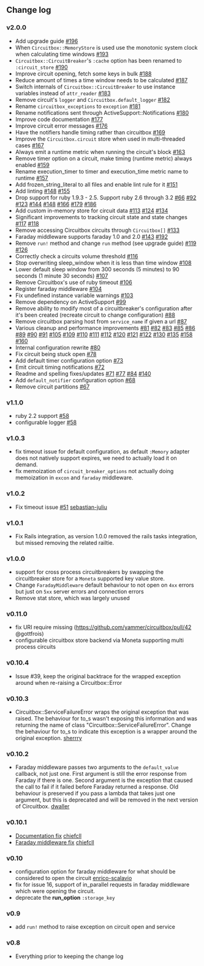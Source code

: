 ## Change log
### v2.0.0
- Add upgrade guide [\#196](https://github.com/yammer/circuitbox/pull/196)
- When `Circuitbox::MemoryStore` is used use the monotonic system clock when calculating time windows [\#193](https://github.com/yammer/circuitbox/pull/193)
- `Circuitbox::CircuitBreaker`'s `:cache` option has been renamed to `:circuit_store` [\#190](https://github.com/yammer/circuitbox/pull/190)
- Improve circuit opening, fetch some keys in bulk [\#188](https://github.com/yammer/circuitbox/pull/188)
- Reduce amount of times a time window needs to be calculated [\#187](https://github.com/yammer/circuitbox/pull/187)
- Switch internals of `Circuitbox::CircuitBreaker` to use instance variables instead of `attr_reader` [#183](https://github.com/yammer/circuitbox/pull/183)
- Remove circuit's `logger` and `Circuitbox.default_logger` [\#182](https://github.com/yammer/circuitbox/pull/182)
- Rename `circuitbox_exceptions` to `exception` [\#181](https://github.com/yammer/circuitbox/pull/181)
- Rename notifications sent through ActiveSupport::Notifications [\#180](https://github.com/yammer/circuitbox/pull/180)
- Improve code documentation [\#177](https://github.com/yammer/circuitbox/pull/177)
- Improve circuit error messages [\#176](https://github.com/yammer/circuitbox/pull/176)
- Have the notifiers handle timing rather than circuitbox [\#169](https://github.com/yammer/circuitbox/pull/169)
- Improve the `Circuitbox.circuit` store when used in multi-threaded cases [\#167](https://github.com/yammer/circuitbox/pull/167)
- Always emit a runtime metric when running the circuit's block [\#163](https://github.com/yammer/circuitbox/pull/163)
- Remove timer option on a circuit, make timing (runtime metric) always enabled [\#159](https://github.com/yammer/circuitbox/pull/159)
- Rename execution_timer to timer and execution_time metric name to runtime [\#157](https://github.com/yammer/circuitbox/pull/157)
- Add frozen_string_literal to all files and enable lint rule for it [\#151](https://github.com/yammer/circuitbox/pull/151)
- Add linting [\#148](https://github.com/yammer/circuitbox/pull/148) [\#155](https://github.com/yammer/circuitbox/pull/155)
- Drop support for ruby 1.9.3 - 2.5. Support ruby 2.6 through 3.2 [\#66](https://github.com/yammer/circuitbox/pull/66) [\#92](https://github.com/yammer/circuitbox/pull/92) [\#123](https://github.com/yammer/circuitbox/pull/123) [\#144](https://github.com/yammer/circuitbox/pull/144) [\#148](https://github.com/yammer/circuitbox/pull/148) [\#166](https://github.com/yammer/circuitbox/pull/166) [\#179](https://github.com/yammer/circuitbox/pull/179) [\#186](https://github.com/yammer/circuitbox/pull/186)
- Add custom in-memory store for circuit data [\#113](https://github.com/yammer/circuitbox/pull/113) [\#124](https://github.com/yammer/circuitbox/pull/124) [\#134](https://github.com/yammer/circuitbox/pull/134)
- Significant improvements to tracking circuit state and state changes [\#117](https://github.com/yammer/circuitbox/pull/117) [\#118](https://github.com/yammer/circuitbox/pull/118)
- Remove accessing Circuitbox circuits through ```Circuitbox[]``` [\#133](https://github.com/yammer/circuitbox/pull/133)
- Faraday middleware supports faraday 1.0 and 2.0 [\#143](https://github.com/yammer/circuitbox/pull/143) [\#192](https://github.com/yammer/circuitbox/pull/192)
- Remove ```run!``` method and change ```run``` method (see upgrade guide) [\#119](https://github.com/yammer/circuitbox/pull/119) [\#126](https://github.com/yammer/circuitbox/pull/126)
- Correctly check a circuits volume threshold [\#116](https://github.com/yammer/circuitbox/pull/116)
- Stop overwriting sleep_window when it is less than time window [\#108](https://github.com/yammer/circuitbox/pull/108)
- Lower default sleep window from 300 seconds (5 minutes) to 90 seconds (1 minute 30 seconds) [\#107](https://github.com/yammer/circuitbox/pull/107)
- Remove Circuitbox's use of ruby timeout [\#106](https://github.com/yammer/circuitbox/pull/106)
- Register faraday middleware [\#104](https://github.com/yammer/circuitbox/pull/104)
- Fix undefined instance variable warnings [\#103](https://github.com/yammer/circuitbox/pull/103)
- Remove dependency on ActiveSupport [\#99](https://github.com/yammer/circuitbox/pull/99)
- Remove ability to modify most of a circuitbreaker's configuration after it's been created (recreate circuit to change configuration) [\#88](https://github.com/yammer/circuitbox/pull/88)
- Remove circuitbox parsing host from ```service_name``` if given a url [\#87](https://github.com/yammer/circuitbox/pull/87)
- Various cleanup and performance improvements [\#81](https://github.com/yammer/circuitbox/pull/81) [\#82](https://github.com/yammer/circuitbox/pull/82) [\#83](https://github.com/yammer/circuitbox/pull/83) [\#85](https://github.com/yammer/circuitbox/pull/85) [\#86](https://github.com/yammer/circuitbox/pull/86) [\#89](https://github.com/yammer/circuitbox/pull/89) [\#90](https://github.com/yammer/circuitbox/pull/90) [\#91](https://github.com/yammer/circuitbox/pull/91) [\#105](https://github.com/yammer/circuitbox/pull/105) [\#109](https://github.com/yammer/circuitbox/pull/109) [\#110](https://github.com/yammer/circuitbox/pull/110) [\#111](https://github.com/yammer/circuitbox/pull/111) [\#112](https://github.com/yammer/circuitbox/pull/112) [\#120](https://github.com/yammer/circuitbox/pull/120) [\#121](https://github.com/yammer/circuitbox/pull/121) [\#122](https://github.com/yammer/circuitbox/pull/122) [\#130](https://github.com/yammer/circuitbox/pull/130) [\#135](https://github.com/yammer/circuitbox/pull/135) [\#158](https://github.com/yammer/circuitbox/pull/158) [\#160](https://github.com/yammer/circuitbox/pull/160)
- Internal configuration rewrite [\#80](https://github.com/yammer/circuitbox/pull/80)
- Fix circuit being stuck open [\#78](https://github.com/yammer/circuitbox/pull/78)
- Add default timer configuration option [\#73](https://github.com/yammer/circuitbox/pull/73)
- Emit circuit timing notifications [\#72](https://github.com/yammer/circuitbox/pull/72)
- Readme and spelling fixes/updates [\#71](https://github.com/yammer/circuitbox/pull/71) [\#77](https://github.com/yammer/circuitbox/pull/77) [\#84](https://github.com/yammer/circuitbox/pull/84) [\#140](https://github.com/yammer/circuitbox/pull/140)
- Add ```default_notifier``` configuration option [\#68](https://github.com/yammer/circuitbox/pull/68)
- Remove circuit partitions [\#67](https://github.com/yammer/circuitbox/pull/67)

### v1.1.0
- ruby 2.2 support [\#58](https://github.com/yammer/circuitbox/pull/58)
- configurable logger [\#58](https://github.com/yammer/circuitbox/pull/58)

### v1.0.3
- fix timeout issue for default configuration, as default `:Memory` adapter does
  not natively support expires, we need to actually load it on demand.
- fix memoization of `circuit_breaker_options` not actually doing memoization in
  `excon` and `faraday` middleware.

### v1.0.2
- Fix timeout issue [\#51](https://github.com/yammer/circuitbox/issues/51)
  [sebastian-juliu](https://github.com/sebastian-julius)

### v1.0.1
- Fix Rails integration, as version 1.0.0 removed the rails tasks integration, but missed
  removing the related railtie.

### v1.0.0
- support for cross process circuitbreakers by swapping the circuitbreaker store for a
  `Moneta` supported key value store.
- Change `FaradayMiddleware` default behaviour to not open on `4xx` errors but just on `5xx`
  server errors and connection errors
- Remove stat store, which was largely unused

### v0.11.0
- fix URI require missing (https://github.com/yammer/circuitbox/pull/42 @gottfrois)
- configurable circuitbox store backend via Moneta supporting multi process circuits

### v0.10.4
- Issue #39, keep the original backtrace for the wrapped exception around when
  re-raising a Circuitbox::Error

### v0.10.3
- Circuitbox::ServiceFailureError wraps the original exception that was raised.
  The behaviour for to_s wasn't exposing this information and was returning the
  name of class "Circuitbox::ServiceFailureError". Change the behaviour for to_s
  to indicate this exception is a wrapper around the original exception.
  [sherrry](https://github.com/sherrry)

### v0.10.2
- Faraday middleware passes two arguments to the `default_value` callback, not
  just one.  First argument is still the error response from Faraday if there is
  one.  Second argument is the exception that caused the call to fail if it
  failed before Faraday returned a response.  Old behaviour is preserved if you
  pass a lambda that takes just one argument, but this is deprecated and will be
  removed in the next version of Circuitbox.
  [dwaller](https://github.com/dwaller)

### v0.10.1
- [Documentation fix](https://github.com/yammer/circuitbox/pull/29) [chiefcll](https://github.com/chiefcll)
- [Faraday middleware fix](https://github.com/yammer/circuitbox/pull/30) [chiefcll](https://github.com/chiefcll)

### v0.10
- configuration option for faraday middleware for what should be considered to open the circuit [enrico-scalavio](https://github.com/enrico-scalavino)
- fix for issue 16, support of in_parallel requests in faraday middleware which were opening the circuit.
- deprecate the __run_option__ `:storage_key`

### v0.9
- add `run!` method to raise exception on circuit open and service

### v0.8
- Everything prior to keeping the change log

